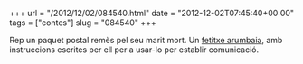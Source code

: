 +++
url = "/2012/12/02/084540.html"
date = "2012-12-02T07:45:40+00:00"
tags = ["contes"]
slug = "084540"
+++

Rep un paquet postal remès pel seu marit mort. Un [fetitxe arumbaia](http://ca.wikipedia.org/wiki/L%27orella_escapçada), amb instruccions escrites per ell per a usar-lo per establir comunicació.
